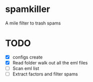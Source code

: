# spamkiller
A mile filter to trash spams

# TODO
- [x] configs create
- [x] Read folder walk out all the eml files
- [ ] Scan eml list
- [ ] Extract factors and filter spams

